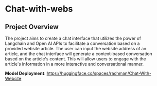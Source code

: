 # Chat-with-webs

## Project Overview
The project aims to create a chat interface that utilizes the power of Langchain and Open AI APIs to facilitate a conversation based on a provided website article. The user can input the website address of an article, and the chat interface will generate a context-based conversation based on the article's content. This will allow users to engage with the article's information in a more interactive and conversational manner.

**Model Deployment**: https://huggingface.co/spaces/rachman/Chat-With-Website
